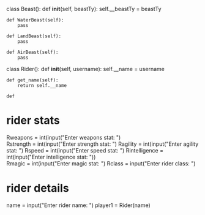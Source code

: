 class Beast():
    def __init__(self, beastTy):
        self.__beastTy = beastTy

    def WaterBeast(self):
        pass

    def LandBeast(self):
        pass

    def AirBeast(self):
        pass


class Rider():
    def __init__(self, username):
        self.__name = username

    def get_name(self):
        return self.__name

    def


# rider stats
Rweapons = int(input("Enter weapons stat: ")    
Rstrength = int(input("Enter strength stat: ")
Ragility = int(input("Enter agility stat: ")
Rspeed = int(input("Enter speed stat: ")
Rintelligence = int(input("Enter intelligence stat: "))    
Rmagic = int(input("Enter magic stat: ")
Rclass = input("Enter rider class: ")
# rider details             
name = input("Enter rider name: ")
player1 = Rider(name)
             
